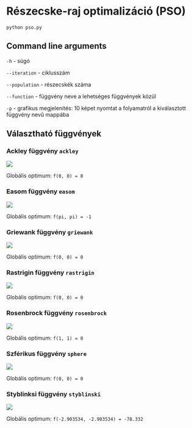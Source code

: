 # Részecske-raj optimalizáció (PSO)

```
python pso.py
```

## Command line arguments

`-h` - súgó

`--iteration` - ciklusszám

`--population` - részecskék száma

`--function` - függvény neve a lehetséges függvények közül

`-p` - grafikus megjelenítés: 10 képet nyomtat a folyamatról a kiválasztott függvény nevű mappába

## Választható függvények

### Ackley függvény `ackley`

![](functions/ackley3d.png)

Globális optimum: `f(0, 0) = 0`

### Easom függvény `easom`

![](functions/easom3d.png)

Globális optimum: `f(pi, pi) = -1`

### Griewank függvény `griewank`

![](functions/griewank3d.png)

Globális optimum: `f(0, 0) = 0`

### Rastrigin függvény `rastrigin`

![](functions/rastrigin3d.png)

Globális optimum: `f(0, 0) = 0`

### Rosenbrock függvény `rosenbrock`

![](functions/rosenbrock3d.png)

Globális optimum: `f(1, 1) = 0`

### Szférikus függvény `sphere`

![](functions/sphere3d.png)

Globális optimum: `f(0, 0) = 0`

### Styblinksi függvény `styblinski`

![](functions/styblinski3d.png)

Globális optimum: `f(-2.903534, -2.903534) = -78.332`

